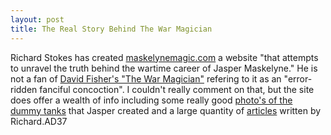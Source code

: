 ```yaml
--- 
layout: post
title: The Real Story Behind The War Magician
---
```

Richard Stokes has created [maskelynemagic.com](http://www.maskelynemagic.com/) a website "that attempts to unravel the truth behind the wartime career of Jasper Maskelyne." He is not a fan of [David Fisher's "The War Magician"](http://www.amazon.co.uk/exec/obidos/ASIN/0297846353/roysworld0e-21) refering to it as an "error-ridden fanciful concoction". I couldn't really comment on that, but the site does offer a wealth of info including some really good [photo's of the dummy tanks](http://www.maskelynemagic.com/mobiledummies194.html) that Jasper created and a large quantity of [articles](http://www.maskelynemagic.com/articles.html) written by Richard.AD37<br />

